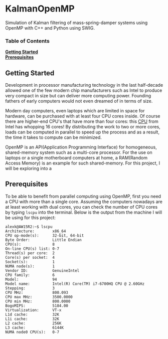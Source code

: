 # KalmanOpenMP

Simulation of Kalman filtering of mass-spring-damper systems using OpenMP with C++ and Python using SWIG.

### Table of Contents
**[Getting Started](#getting-started)**<br>
**[Prerequisites](#prerequisites)**<br>

## Getting Started

Development in processor manufacturing technology in the last half-decade allowed one of the few modern chip manufacturers such as Intel to produce very compact in size but can deliver more computing power. Founding fathers of early computers would not even dreamed of in terms of size.

Modern day computers, even laptops which are limited in space for hardware, can be purchased with at least four CPU cores inside. Of course there are higher-end CPU's that have more than four cores: this [CPU](https://www.intel.com/content/www/us/en/products/processors/core/x-series/i9-9980xe.html) from Intel has whopping 16 cores!
By distributing the work to two or more cores, loads can be computed in parallel to speed up the process and as a result, the time it takes to compute can be minimized.

OpenMP is an API(Application Programming Interface) for homogeneous, shared-memory system such as a multi-core processor. For the use on laptops or a single motherboard computers at home, a RAM(Random Access Memory) is an example for such shared-memory. For this project, I will be exploring into a

## Prerequisites

To be able to benefit from parallel computing using OpenMP, first you need a CPU with more than a single core. Assuming the computers nowadays are at least working with dual cores, you can check the number of CPU cores by typing `lscpu` into the terminal.
Below is the output from the machine I will be using for this project:
```console
alexk@AW15R2:~$ lscpu
Architecture:        x86_64
CPU op-mode(s):      32-bit, 64-bit
Byte Order:          Little Endian
CPU(s):              8
On-line CPU(s) list: 0-7
Thread(s) per core:  2
Core(s) per socket:  4
Socket(s):           1
NUMA node(s):        1
Vendor ID:           GenuineIntel
CPU family:          6
Model:               94
Model name:          Intel(R) Core(TM) i7-6700HQ CPU @ 2.60GHz
Stepping:            3
CPU MHz:             800.093
CPU max MHz:         3500.0000
CPU min MHz:         800.0000
BogoMIPS:            5184.00
Virtualization:      VT-x
L1d cache:           32K
L1i cache:           32K
L2 cache:            256K
L3 cache:            6144K
NUMA node0 CPU(s):   0-7
```

